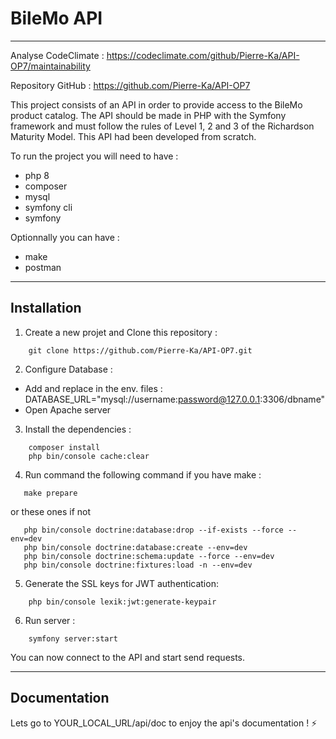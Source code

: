 # BileMo API
***
Analyse CodeClimate :
https://codeclimate.com/github/Pierre-Ka/API-OP7/maintainability

Repository GitHub :
https://github.com/Pierre-Ka/API-OP7

This project consists of an API in order to provide access to the BileMo product catalog. The API should be made in PHP with the Symfony framework and must follow the rules of Level 1, 2 and 3 of the Richardson Maturity Model. This API had been developed from scratch.

To run the project you will need to have :
* php 8 
* composer
* mysql
* symfony cli
* symfony

Optionnally you can have : 
* make
* postman

***
## Installation
1. Create a new projet and Clone this repository :
```
    git clone https://github.com/Pierre-Ka/API-OP7.git
```
2. Configure Database : 
* Add and replace in the env. files : DATABASE_URL="mysql://username:password@127.0.0.1:3306/dbname"
* Open Apache server
3. Install the dependencies :
```
    composer install
    php bin/console cache:clear
```
4. Run command the following command if you have make :
```
   make prepare
```
or these ones if not
```
   php bin/console doctrine:database:drop --if-exists --force --env=dev
   php bin/console doctrine:database:create --env=dev
   php bin/console doctrine:schema:update --force --env=dev
   php bin/console doctrine:fixtures:load -n --env=dev
```
5. Generate the SSL keys for JWT authentication:
```
    php bin/console lexik:jwt:generate-keypair
```
6. Run server :
```
    symfony server:start
```

You can now connect to the API and start send requests.

***
## Documentation

Lets go to YOUR_LOCAL_URL/api/doc to enjoy the api's documentation ! ⚡
